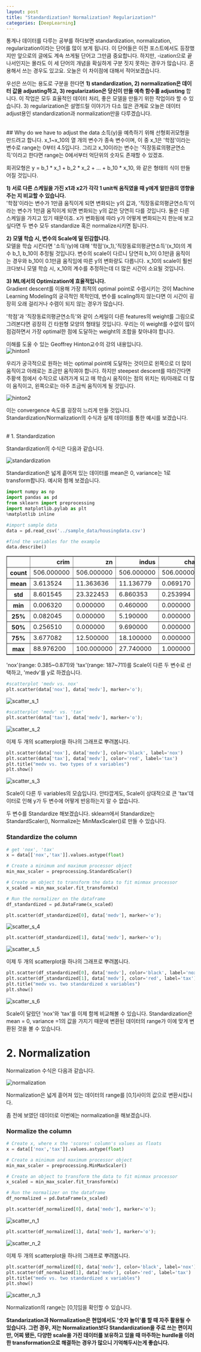 ```yaml
---
layout: post
title: "Standardization? Normalization? Regularization?"
categories: [DeepLearning]
---
```

통계나 데이터를 다루는 공부를 하다보면 standardization, normalization, regularization이라는 단어를 많이 보게 됩니다. 이 단어들은 이전 포스트에서도 등장했지만 앞으로의 글에도 계속 쓰게될 단어고 그만큼 중요합니다. 하지만, -ization으로 끝나서인지는 몰라도 이 세 단어의 개념을 확실하게 구분 짓지 못하는 경우가 많습니다. 혼용해서 쓰는 경우도 있고요.
오늘은 이 차이점에 대해서 적어보겠습니다.

우선은 쓰이는 용도로 구분을 한다면 **1) standardization, 2) normalization은 데이터 값을 adjusting하고, 3) regularization은 당신이 만들 예측 함수를 adjusting** 합니다. 이 작업은 모두 효율적인 데이터 처리, 좋은 모델을 만들기 위한 작업이라 할 수 있습니다.
3) regularization은 설명드릴 이야기가 다소 많은 관계로 오늘은 데이터 adjust용인 standardization과 normalization만을 다루겠습니다.

<br />
## Why do we have to adjust the data
소득(y)을 예측하기 위해 선형회귀모형을 만드려고 합니다. x_1~x_10의 열 개의 변수가 종속 변수이며, 이 중 x_1은 '학점'이라는 변수로 range는 0부터 4.5입니다. 그리고 x_10이라는 변수는 '직장동료의평균연소득'이라고 한다면 range는 0에서부터 억단위의 숫자도 존재할 수 있겠죠.

회귀모형은 y = b_1 * x_1 + b_2 * x_2 + ... + b_10 * x_10, 와 같은 형태의 식이 만들어질 것입니다.

**1) 서로 다른 스케일을 가진 x1과 x2가 각각 1 unit씩 움직였을 때 y에게 얼만큼의 영향을 주는 지 비교할 수 있습니다.**
<br />
'학점'이라는 변수가 1만큼 움직이게 되면 변화되는 y의 값과, '직장동료의평균연소득'이라는 변수가 1만큼 움직이게 되면 변화되는 y의 값은 당연히 다를 것입니다. 둘은 다른 스케일을 가지고 있기 때문이죠. x가 변화됨에 따라 y가 어떻게 변화되는지 한눈에 보고 싶다면 두 변수 모두 standardize 혹은 normalize시키면 됩니다.

**2) 모델 학습 시, 변수의 Scale에 덜 민감합니다.**
<br />
모델을 학습 시킨다면 '소득'(y)에 대해 '학점'(x_1),'직장동료의평균연소득'(x_10)의 계수 b_1, b_10이 추정될 것입니다.
변수의 scale이 다르니 당연히 b_1이 0.1만큼 움직이는 경우와 b_10이 0.1만큼 움직임에 따른 y의 변화량도 다릅니다. x_10의 scale이 훨씬 크다보니 모델 학습 시, x_10의 계수를 추정하는데 더 많은 시간이 소요될 것입니다.

**3) ML에서의 Optimization에 효율적입니다.**
<br />
Gradient descent를 이용해 가장 최적의 optimal point로 수렴시키는 것이 Machine Learning Modeling의 궁극적인 목적인데, 변수를 scaling하지 않는다면 이 시간이 굉장히 오래 걸리거나 수렴이 되지 않는 경우가 많습니다.

'학점'과 '직장동료의평균연소득'와 같이 스케일이 다른 features의 weight를 그림으로 그려본다면 굉장히 긴 타원형 모양의 형태일 것입니다. 우리는 이 weight를 수없이 많이 점검하면서 가장 optimal한 점에 도달하는 weight의 조합을 찾아내야 합니다.

이해를 도울 수 있는 Geoffrey Hinton교수의 강의 내용입니다.  
![hinton1](../images/hinton1.png)

우리가 궁극적으로 원하는 바는 optimal point에 도달하는 것이므로 왼쪽으로 더 많이 움직이고 아래로는 조금만 움직여야 합니다. 하지만 steepest descent를 따라간다면 주황색 점에서 수직으로 내려가게 되고 매 학습시 움직이는 점의 위치는 위/아래로 더 많이 움직이고, 왼쪽으로는 아주 조금씩 움직이게 될 것입니다.

![hinton2](../images/hinton2.png)

이는 convergence 속도를 굉장히 느리게 만들 것입니다.
<br />
Standardization/Normalization의 수식과 실제 데이터를 통한 예시를 보겠습니다.

<br />
# 1. Standardization

Standardization의 수식은 다음과 같습니다.

![standardization](../images/standardization.png)

Standardization은 넓게 흩어져 있는 데이터를 mean은 0, variance는 1로 transform합니다.
예시와 함께 보겠습니다.


```python
import numpy as np
import pandas as pd
from sklearn import preprocessing
import matplotlib.pylab as plt
%matplotlib inline
```


```python
#import sample data
data = pd.read_csv('../sample_data/housingdata.csv')
```


```python
#find the variables for the example
data.describe()
```




<div>
<style>
    .dataframe thead tr:only-child th {
        text-align: right;
    }

    .dataframe thead th {
        text-align: left;
    }

    .dataframe tbody tr th {
        vertical-align: top;
    }
</style>
<table border="1" class="dataframe">
  <thead>
    <tr style="text-align: right;">
      <th></th>
      <th>crim</th>
      <th>zn</th>
      <th>indus</th>
      <th>chas</th>
      <th>nox</th>
      <th>rm</th>
      <th>age</th>
      <th>dis</th>
      <th>rad</th>
      <th>tax</th>
      <th>ptratio</th>
      <th>b</th>
      <th>lstat</th>
      <th>medv</th>
    </tr>
  </thead>
  <tbody>
    <tr>
      <th>count</th>
      <td>506.000000</td>
      <td>506.000000</td>
      <td>506.000000</td>
      <td>506.000000</td>
      <td>506.000000</td>
      <td>506.000000</td>
      <td>506.000000</td>
      <td>506.000000</td>
      <td>506.000000</td>
      <td>506.000000</td>
      <td>506.000000</td>
      <td>506.000000</td>
      <td>506.000000</td>
      <td>506.000000</td>
    </tr>
    <tr>
      <th>mean</th>
      <td>3.613524</td>
      <td>11.363636</td>
      <td>11.136779</td>
      <td>0.069170</td>
      <td>0.554695</td>
      <td>6.284634</td>
      <td>68.574901</td>
      <td>3.795043</td>
      <td>9.549407</td>
      <td>408.237154</td>
      <td>18.455534</td>
      <td>356.674032</td>
      <td>12.653063</td>
      <td>22.532806</td>
    </tr>
    <tr>
      <th>std</th>
      <td>8.601545</td>
      <td>23.322453</td>
      <td>6.860353</td>
      <td>0.253994</td>
      <td>0.115878</td>
      <td>0.702617</td>
      <td>28.148861</td>
      <td>2.105710</td>
      <td>8.707259</td>
      <td>168.537116</td>
      <td>2.164946</td>
      <td>91.294864</td>
      <td>7.141062</td>
      <td>9.197104</td>
    </tr>
    <tr>
      <th>min</th>
      <td>0.006320</td>
      <td>0.000000</td>
      <td>0.460000</td>
      <td>0.000000</td>
      <td>0.385000</td>
      <td>3.561000</td>
      <td>2.900000</td>
      <td>1.129600</td>
      <td>1.000000</td>
      <td>187.000000</td>
      <td>12.600000</td>
      <td>0.320000</td>
      <td>1.730000</td>
      <td>5.000000</td>
    </tr>
    <tr>
      <th>25%</th>
      <td>0.082045</td>
      <td>0.000000</td>
      <td>5.190000</td>
      <td>0.000000</td>
      <td>0.449000</td>
      <td>5.885500</td>
      <td>45.025000</td>
      <td>2.100175</td>
      <td>4.000000</td>
      <td>279.000000</td>
      <td>17.400000</td>
      <td>375.377500</td>
      <td>6.950000</td>
      <td>17.025000</td>
    </tr>
    <tr>
      <th>50%</th>
      <td>0.256510</td>
      <td>0.000000</td>
      <td>9.690000</td>
      <td>0.000000</td>
      <td>0.538000</td>
      <td>6.208500</td>
      <td>77.500000</td>
      <td>3.207450</td>
      <td>5.000000</td>
      <td>330.000000</td>
      <td>19.050000</td>
      <td>391.440000</td>
      <td>11.360000</td>
      <td>21.200000</td>
    </tr>
    <tr>
      <th>75%</th>
      <td>3.677082</td>
      <td>12.500000</td>
      <td>18.100000</td>
      <td>0.000000</td>
      <td>0.624000</td>
      <td>6.623500</td>
      <td>94.075000</td>
      <td>5.188425</td>
      <td>24.000000</td>
      <td>666.000000</td>
      <td>20.200000</td>
      <td>396.225000</td>
      <td>16.955000</td>
      <td>25.000000</td>
    </tr>
    <tr>
      <th>max</th>
      <td>88.976200</td>
      <td>100.000000</td>
      <td>27.740000</td>
      <td>1.000000</td>
      <td>0.871000</td>
      <td>8.780000</td>
      <td>100.000000</td>
      <td>12.126500</td>
      <td>24.000000</td>
      <td>711.000000</td>
      <td>22.000000</td>
      <td>396.900000</td>
      <td>37.970000</td>
      <td>50.000000</td>
    </tr>
  </tbody>
</table>
</div>



'nox'(range: 0.385~0.871)와 'tax'(range: 187~711)를 Scale이 다른 두 변수로 선택하고, 'medv'를 y로 하겠습니다.


```python
#scatterplot 'medv vs. nox'
plt.scatter(data['nox'], data['medv'], marker='o');
```


![scatter_s_1](../images/scatter_s_1.png)



```python
#scatterplot 'medv' vs. 'tax'
plt.scatter(data['tax'], data['medv'], marker='o');
```


![scatter_s_2](../images/scatter_s_2.png)

이제 두 개의 scatterplot을 하나의 그래프로 뿌려봅니다.


```python
plt.scatter(data['nox'], data['medv'], color='black', label='nox')
plt.scatter(data['tax'], data['medv'], color='red', label='tax')
plt.title("medv vs. two types of x variables")
plt.show()
```


![scatter_s_3](../images/scatter_s_3.png)


Scale이 다른 두 variables의 모습입니다. 안타깝게도, Scale이 상대적으로 큰 'tax'데이터로 인해 y가 두 변수에 어떻게 반응하는지 알 수 없습니다.

두 변수를 Standardize 해보겠습니다.
sklearn에서 Standardize는 StandardScaler(), Normalize는 MinMaxScaler()로 만들 수 있습니다.

### Standardize the column


```python
# get 'nox', 'tax'
x = data[['nox','tax']].values.astype(float)

# Create a minimum and maximum processor object
min_max_scaler = preprocessing.StandardScaler()

# Create an object to transform the data to fit minmax processor
x_scaled = min_max_scaler.fit_transform(x)

# Run the normalizer on the dataframe
df_standardized = pd.DataFrame(x_scaled)
```


```python
plt.scatter(df_standardized[0], data['medv'], marker='o');
```


![scatter_s_4](../images/scatter_s_4.png)



```python
plt.scatter(df_standardized[1], data['medv'], marker='o');
```


![scatter_s_5](../images/scatter_s_5.png)


이제 두 개의 scatterplot을 하나의 그래프로 뿌려봅니다.


```python
plt.scatter(df_standardized[0], data['medv'], color='black', label='nox')
plt.scatter(df_standardized[1], data['medv'], color='red', label='tax')
plt.title("medv vs. two standardized x variables")
plt.show()
```


![scatter_s_6](../images/scatter_s_6.png)


Scale이 달랐던 'nox'와 'tax'를 이제 함께 비교해볼 수 있습니다. Standardization은 mean = 0, variance =1의 값을 가지기 때문에 변환된 데이터의 range가 이에 맞게 변환된 것을 볼 수 있습니다.  

# 2. Normalization

Normalization 수식은 다음과 같습니다.

![normalization](../images/normalization.png)

Normalization은 넓게 흩어져 있는 데이터의 range를 [0,1]사이의 값으로 변환시킵니다.  

좀 전에 보였던 데이터로 이번에는 normalization을 해보겠습니다.

### Normalize the column


```python
# Create x, where x the 'scores' column's values as floats
x = data[['nox','tax']].values.astype(float)

# Create a minimum and maximum processor object
min_max_scaler = preprocessing.MinMaxScaler()

# Create an object to transform the data to fit minmax processor
x_scaled = min_max_scaler.fit_transform(x)

# Run the normalizer on the dataframe
df_normalized = pd.DataFrame(x_scaled)
```


```python
plt.scatter(df_normalized[0], data['medv'], marker='o');
```


![scatter_n_1](../images/scatter_n_1.png)



```python
plt.scatter(df_normalized[1], data['medv'], marker='o');
```


![scatter_n_2](../images/scatter_n_2.png)


이제 두 개의 scatterplot을 하나의 그래프로 뿌려봅니다.


```python
plt.scatter(df_normalized[0], data['medv'], color='black', label='nox')
plt.scatter(df_normalized[1], data['medv'], color='red', label='tax')
plt.title("medv vs. two standardized x variables")
plt.show()
```


![scatter_n_3](../images/scatter_n_3.png)


Normalization의 range는 [0,1]임을 확인할 수 있습니다.

**Standarization과 Normalization은 현업에서도 '숫자 놀이'를 할 때 자주 활용될 수 있습니다. 그런 경우, 저는 Normalization보다 Standardization을 주로 쓰는 편이지만, 어찌 됐든, 다양한 scale을 가진 데이터를 보유하고 있을 때 마주하는 hurdle을 이러한 transformation으로 해결하는 경우가 많으니 기억해두시는게 좋습니다.**
